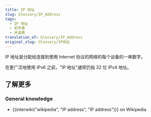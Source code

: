 ```yaml
---
title: IP 地址
slug: Glossary/IP_Address
tags:
  - IP 地址
  - 初学者
  - 术语表
translation_of: Glossary/IP_Address
original_slug: Glossary/IP地址
---
```

IP 地址是分配给连接到使用 Internet 协议的网络的每个设备的一串数字。

在更广泛地使用 IPv6 之前，"IP 地址"通常仍指 32 位 IPv4 地址。

## 了解更多

### General knowledge

- {{interwiki("wikipedia", "IP address", "IP address")}} on Wikipedia
